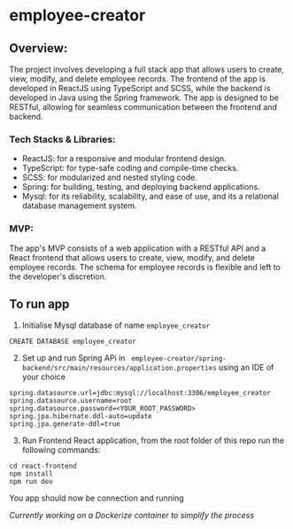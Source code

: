 # employee-creator

## Overview:
The project involves developing a full stack app that allows users to create, view, modify, and delete employee records. The frontend of the app is developed in ReactJS using TypeScript and SCSS, while the backend is developed in Java using the Spring framework. The app is designed to be RESTful, allowing for seamless communication between the frontend and backend.

### Tech Stacks & Libraries:

   - ReactJS: for a responsive and modular frontend design.
   - TypeScript: for type-safe coding and compile-time checks.
   - SCSS: for modularized and nested styling code.
   - Spring: for building, testing, and deploying backend applications.
   - Mysql: for its reliability, scalability, and ease of use, and its a relational database management system.


### MVP:
The app's MVP consists of a web application with a RESTful API and a React frontend that allows users to create, view, modify, and delete employee records. The schema for employee records is flexible and left to the developer's discretion.

## To run app
1) Initialise Mysql database of name `employee_creator`
```
CREATE DATABASE employee_creator
```
2) Set up and run Spring APi in ` employee-creator/spring-backend/src/main/resources/application.properties` using an IDE of your choice
```
spring.datasource.url=jdbc:mysql://localhost:3306/employee_creator
spring.datasource.username=root
spring.datasource.password=<YOUR_ROOT_PASSWORD>
spring.jpa.hibernate.ddl-auto=update
spring.jpa.generate-ddl=true
```
3) Run Frontend React application, from the root folder of this repo run the following commands:
```
cd react-frontend
npm install
npm run dev
```
You app should now be connection and running 

*Currently working on a Dockerize container to simplify the process*
